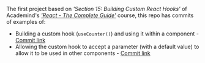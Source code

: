 The first project based on *'Section 15: Building Custom React Hooks'* of Academind's *['React - The Complete Guide'](https://acad.link/reactjs)* course, this repo has commits of examples of:

* Building a custom hook (`useCounter()`) and using it within a component - [Commit link](https://github.com/jro31/-react-custom-hooks-demo/commit/170decfd4cc11681c5d77a8809671e1b55105609)
* Allowing the custom hook to accept a parameter (with a default value) to allow it to be used in other components - [Commit link](https://github.com/jro31/-react-custom-hooks-demo/commit/42cd7be1f461e77b665c4bb14833fd32bb994000)
